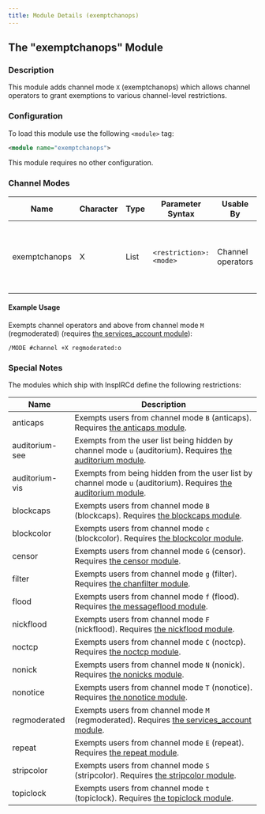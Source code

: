```yaml
---
title: Module Details (exemptchanops)
---
```


## The "exemptchanops" Module

### Description

This module adds channel mode `X` (exemptchanops) which allows channel operators to grant exemptions to various channel-level restrictions.

### Configuration

To load this module use the following `<module>` tag:

```xml
<module name="exemptchanops">
```

This module requires no other configuration.

### Channel Modes

Name          | Character | Type | Parameter Syntax       | Usable By         | Description
------------- | --------- | ---- | ---------------------- | ----------------- | -----------
exemptchanops | X         | List | `<restriction>:<mode>` | Channel operators | Exempts users with the &lt;mode&gt; prefix mode or higher from &lt;restriction&gt;.

#### Example Usage

Exempts channel operators and above from channel mode `M` (regmoderated) (requires [the services_account module](/3/modules/services_account)):

```plaintext
/MODE #channel +X regmoderated:o
```

### Special Notes

The modules which ship with InspIRCd define the following restrictions:

Name           | Description
-------------- | -----------
anticaps       | Exempts users from channel mode `B` (anticaps). Requires [the anticaps module](/3/modules/anticaps).
auditorium-see | Exempts from the user list being hidden by channel mode `u` (auditorium). Requires [the auditorium module](/3/modules/auditorium).
auditorium-vis | Exempts from being hidden from the user list by channel mode `u` (auditorium). Requires [the auditorium module](/3/modules/auditorium).
blockcaps      | Exempts users from channel mode `B` (blockcaps). Requires [the blockcaps module](/3/modules/blockcaps).
blockcolor     | Exempts users from channel mode `c` (blockcolor). Requires [the blockcolor module](/3/modules/blockcolor).
censor         | Exempts users from channel mode `G` (censor). Requires [the censor module](/3/modules/censor).
filter         | Exempts users from channel mode `g` (filter). Requires [the chanfilter module](/3/modules/chanfilter).
flood          | Exempts users from channel mode `f` (flood). Requires [the messageflood module](/3/modules/messageflood).
nickflood      | Exempts users from channel mode `F` (nickflood). Requires [the nickflood module](/3/modules/nickflood).
noctcp         | Exempts users from channel mode `C` (noctcp). Requires [the noctcp module](/3/modules/noctcp).
nonick         | Exempts users from channel mode `N` (nonick). Requires [the nonicks module](/3/modules/nonicks).
nonotice       | Exempts users from channel mode `T` (nonotice). Requires [the nonotice module](/3/modules/nonotice).
regmoderated   | Exempts users from channel mode `M` (regmoderated). Requires [the services_account module](/3/modules/services_account).
repeat         | Exempts users from channel mode `E` (repeat). Requires [the repeat module](/3/modules/repeat).
stripcolor     | Exempts users from channel mode `S` (stripcolor). Requires [the stripcolor module](/3/modules/stripcolor).
topiclock      | Exempts users from channel mode `t` (topiclock). Requires [the topiclock module](/3/modules/topiclock).
